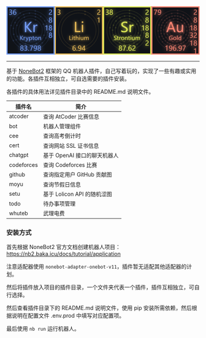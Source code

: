 <div align="center">
  <img src="./banner.png" alt="KrLiSrAu" style="width: 512px" />
</div>

------

基于 [NoneBot2](https://github.com/nonebot/nonebot2) 框架的 QQ 机器人插件，自己写着玩的，实现了一些有趣或实用的功能。各插件互相独立，可自选需要的插件安装。

各插件的具体用法详见插件目录中的 README.md 说明文件。

| 插件名     | 简介                         |
| ---------- | ---------------------------- |
| atcoder    | 查询 AtCoder 比赛信息        |
| bot        | 机器人管理组件               |
| cee        | 查询高考倒计时               |
| cert       | 查询网站 SSL 证书信息        |
| chatgpt    | 基于 OpenAI 接口的聊天机器人 |
| codeforces | 查询 Codeforces 比赛         |
| github     | 查询指定用户 GitHub 贡献图   |
| moyu       | 查询节假日信息               |
| setu       | 基于 Lolicon API 的随机涩图  |
| todo       | 待办事项管理                 |
| whuteb     | 武理电费                     |

### 安装方式

首先根据 NoneBot2 官方文档创建机器人项目：https://nb2.baka.icu/docs/tutorial/application

注意适配器使用 `nonebot-adapter-onebot-v11`，插件暂无适配其他适配器的计划。

然后将插件放入项目的插件目录，一个文件夹代表一个插件，插件互相独立，可自行选择。

然后查看插件目录下的 README.md 说明文件，使用 pip 安装所需依赖，然后根据说明在配置文件 .env.prod 中填写对应配置项。

最后使用 `nb run` 运行机器人。

